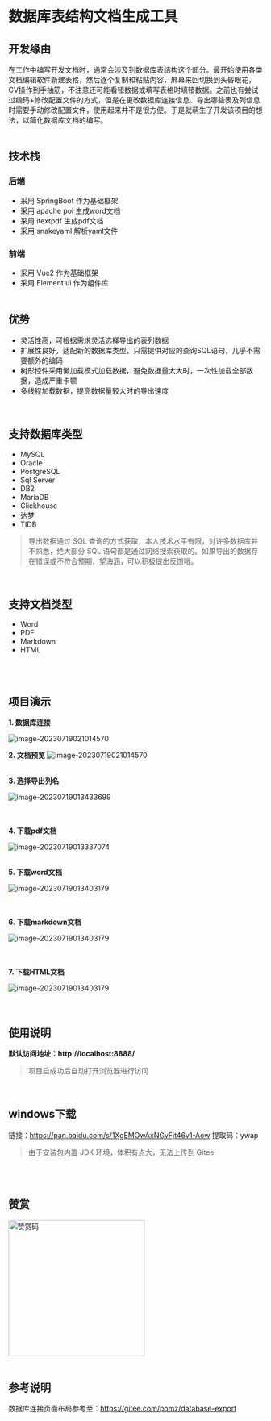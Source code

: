 # 数据库表结构文档生成工具

## 开发缘由

在工作中编写开发文档时，通常会涉及到数据库表结构这个部分。最开始使用各类文档编辑软件新建表格，然后逐个复制和粘贴内容，屏幕来回切换到头昏眼花，CV操作到手抽筋，不注意还可能看错数据或填写表格时填错数据。之前也有尝试过编码+修改配置文件的方式，但是在更改数据库连接信息、导出哪些表及列信息时需要手动修改配置文件，使用起来并不是很方便。于是就萌生了开发该项目的想法，以简化数据库文档的编写。
<br>
<br>

## 技术栈

### 后端

- 采用 SpringBoot 作为基础框架
- 采用 apache poi 生成word文档
- 采用 itextpdf 生成pdf文档
- 采用 snakeyaml 解析yaml文件

### 前端

- 采用 Vue2 作为基础框架
- 采用 Element ui 作为组件库
  <br>
  <br>

## 优势

- 灵活性高，可根据需求灵活选择导出的表列数据
- 扩展性良好，适配新的数据库类型，只需提供对应的查询SQL语句，几乎不需要额外的编码
- 树形控件采用懒加载模式加载数据，避免数据量太大时，一次性加载全部数据，造成严重卡顿
- 多线程加载数据，提高数据量较大时的导出速度

<br>

## 支持数据库类型

- MySQL
- Oracle
- PostgreSQL
- Sql Server
- DB2
- MariaDB
- Clickhouse
- 达梦
- TIDB

> 导出数据通过 SQL 查询的方式获取，本人技术水平有限，对许多数据库并不熟悉，绝大部分 SQL
> 语句都是通过网络搜索获取的。如果导出的数据存在错误或不符合预期，望海涵，可以积极提出反馈哦。

<br>

## 支持文档类型

- Word
- PDF
- Markdown
- HTML

<br>
<br>

## 项目演示

**1. 数据库连接**

![image-20230719021014570](src/main/resources/static/images/数据库连接.png)

**2. 文档预览**
![image-20230719021014570](src/main/resources/static/images/文档预览.png)
<br>
<br>

**3. 选择导出列名**

![image-20230719013433699](src/main/resources/static/images/选择列名.png)  
<br>
<br>

**4. 下载pdf文档**

![image-20230719013337074](src/main/resources/static/images/pdf文档.png)
<br>
<br>

**5. 下载word文档**

![image-20230719013403179](src/main/resources/static/images/word文档.png)  
<br>
<br>

**6. 下载markdown文档**

![image-20230719013403179](src/main/resources/static/images/markdown文档.png)  
<br>
<br>

**7. 下载HTML文档**

![image-20230719013403179](src/main/resources/static/images/html文档.png)  
<br>
<br>

## 使用说明

**默认访问地址：http://localhost:8888/**
> 项目启成功后自动打开浏览器进行访问

<br>

## windows下载

链接：https://pan.baidu.com/s/1XgEMOwAxNGvFjt46v1-Aow
提取码：ywap
> 由于安装包内置 JDK 环境，体积有点大，无法上传到 Gitee

<br>
<br>

## 赞赏
<img src="src/main/resources/static/images/appreciation-code.jpg" alt="赞赏码" height="270">

<br>
<br>


## 参考说明

数据库连接页面布局参考至：https://gitee.com/pomz/database-export